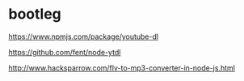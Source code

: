 # bootleg

https://www.npmjs.com/package/youtube-dl

https://github.com/fent/node-ytdl

http://www.hacksparrow.com/flv-to-mp3-converter-in-node-js.html
